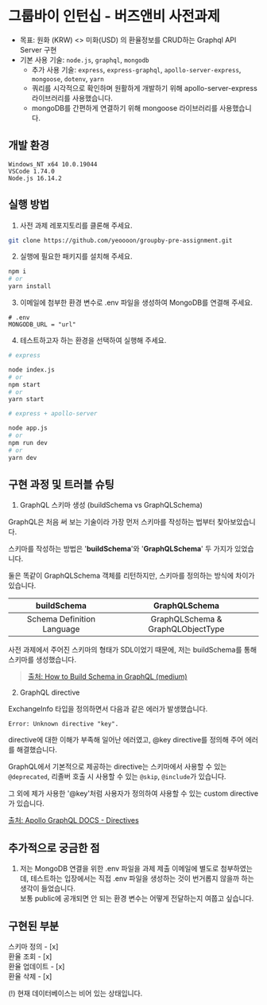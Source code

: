 # 그룹바이 인턴십 - 버즈앤비 사전과제
* 목표: 원화 (KRW) <> 미화(USD) 의 환율정보를 CRUD하는 Graphql API Server 구현
* 기본 사용 기술: `node.js`, `graphql`, `mongodb`
    * 추가 사용 기술: `express`, `express-graphql`, `apollo-server-express`, `mongoose`, `dotenv`, `yarn`
    * 쿼리를 시각적으로 확인하며 원활하게 개발하기 위해 apollo-server-express 라이브러리를 사용했습니다.
    * mongoDB를 간편하게 연결하기 위해 mongoose 라이브러리를 사용했습니다.

## 개발 환경
`Windows_NT x64 10.0.19044`   
`VSCode 1.74.0`   
`Node.js 16.14.2`

## 실행 방법
1. 사전 과제 레포지토리를 클론해 주세요.
```sh
git clone https://github.com/yeoooon/groupby-pre-assignment.git
```
2. 실행에 필요한 패키지를 설치해 주세요.
```sh
npm i
# or
yarn install
```
3. 이메일에 첨부한 환경 변수로 .env 파일을 생성하여 MongoDB를 연결해 주세요.
```env
# .env
MONGODB_URL = "url"
```
4. 테스트하고자 하는 환경을 선택하여 실행해 주세요.
```sh
# express

node index.js
# or
npm start
# or
yarn start
```

```sh
# express + apollo-server

node app.js
# or
npm run dev
# or
yarn dev
```
## 구현 과정 및 트러블 슈팅

1. GraphQL 스키마 생성 (buildSchema vs GraphQLSchema)

GraphQL은 처음 써 보는 기술이라 가장 먼저 스키마를 작성하는 법부터 찾아보았습니다.

스키마를 작성하는 방법은 '**buildSchema**'와 '**GraphQLSchema**' 두 가지가 있었습니다.

둘은 똑같이 GraphQLSchema 객체를 리턴하지만, 스키마를 정의하는 방식에 차이가 있습니다.   

  |buildSchema|GraphQLSchema|   
  |:------:|:---:|   
  |Schema Definition Language|GraphQLSchema & GraphQLObjectType|   

사전 과제에서 주어진 스키마의 형태가 SDL이었기 때문에, 저는 buildSchema를 통해 스키마를 생성했습니다.   
> [출처: How to Build Schema in GraphQL (medium)](https://elfi-y.medium.com/how-to-build-schema-in-graphql-bb0a914a82ad)

2. GraphQL directive

ExchangeInfo 타입을 정의하면서 다음과 같은 에러가 발생했습니다.
```
Error: Unknown directive "key".
```
directive에 대한 이해가 부족해 일어난 에러였고, @key directive를 정의해 주어 에러를 해결했습니다.

GraphQL에서 기본적으로 제공하는 directive는 스키마에서 사용할 수 있는 `@deprecated`, 리졸버 호출 시 사용할 수 있는 `@skip`, `@include`가 있습니다.

그 외에 제가 사용한 '@key'처럼 사용자가 정의하여 사용할 수 있는 custom directive가 있습니다.

[출처: Apollo GraphQL DOCS - Directives](https://www.apollographql.com/docs/apollo-server/schema/directives/#custom-directives)

## 추가적으로 궁금한 점
1. 저는 MongoDB 연결을 위한 .env 파일을 과제 제출 이메일에 별도로 첨부하였는데, 테스트하는 입장에서는 직접 .env 파일을 생성하는 것이 번거롭지 않을까 하는 생각이 들었습니다.   
보통 public에 공개되면 안 되는 환경 변수는 어떻게 전달하는지 여쭙고 싶습니다.

## 구현된 부분

스키마 정의 - [x]   
환율 조회 - [x]   
환율 업데이트 - [x]   
환율 삭제 - [x]   

(!) 현재 데이터베이스는 비어 있는 상태입니다.